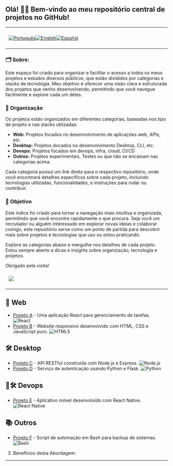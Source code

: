 <p align="center">
  <h2>
    Olá! 👋🏻  Bem-vindo ao meu repositório central de projetos no GitHub! 
  </h2>
</p>

---

<div style="display: flex; align-items: center; padding: 10px;">
  <span>
    <a href="https://github.com/rocunha09/rocunha09">
      <img src="https://img.shields.io/badge/-Português-green?style=for-the-badge" alt="Português">
    </a>
  </span>

  <span>
    <a href="https://github.com/rocunha09/rocunha09/blob/main/README_EN.md">
      <img src="https://img.shields.io/badge/-English-blue?style=for-the-badge" alt="English">
    </a>
  </span>

  <span>
    <a href="https://github.com/rocunha09/rocunha09/blob/main/README_ES.md">
      <img src="https://img.shields.io/badge/-Español-red?style=for-the-badge" alt="Español">
    </a>
  </span>
</div>

---

### 🗂️ Sobre:
Este espaço foi criado para organizar e facilitar o acesso a todos os meus projetos e estudos diversos *públicos*, que estão divididos por categorias e stacks de tecnologia. Meu objetivo é oferecer uma visão clara e estruturada dos projetos que venho desenvolvendo, permitindo que você navegue facilmente e explore cada um deles.

### 📌  Organização
Os projetos estão organizados em diferentes categorias, baseadas nos tipo de projeto e nas stacks utilizadas:
<ul>
  <li>
    <strong>Web:</strong> Projetos focados no desenvolvimento de aplicações web, APIs, etc.
  </li>
  <li>
    <strong>Desktop:</strong> Projetos docados no desenvolvimento Desktop, CLI, etc.
  </li>
  <li>
    <strong>Devops:</strong> Projetos focados em devops, infra, cloud, CI/CD
  </li>
  <li>
    <strong>Outros:</strong> Projetos experimentais, Testes ou que não se encaixam nas categorias acima.
  </li>
</ul>

Cada categoria possui um link direto para o respectivo repositório, onde você encontrará detalhes específicos sobre cada projeto, incluindo tecnologias utilizadas, funcionalidades, e instruções para rodar ou contribuir.

### 🎯 Objetivo

Este índice foi criado para tornar a navegação mais intuitiva e organizada, permitindo que você encontre rapidamente o que procura. Seja você um recrutador ou alguém interessado em explorar novas ideias e colaborar comigo, este repositório serve como um ponto de partida para descobrir mais sobre projetos e tecnologias que uso ou estou praticando.

Explore as categorias abaixo e mergulhe nos detalhes de cada projeto.
Estou sempre aberto a dicas e insights sobre organização, tecnologia e projetos.

Obrigado pela visita!


<div style="display: flex; align-items: center; padding: 10px;">
  <span>
    <a href="https://www.linkedin.com/in/rafaelcunha09/" target="_blank">
      <img src="https://img.shields.io/badge/LinkedIn-0077B5?style=for-the-badge&logo=linkedin&logoColor=white"/>
    </a>
  </span>
</div>

---

## 🚀 Web
- [Projeto A](https://github.com/usuario/projeto-a) - Uma aplicação React para gerenciamento de tarefas. ![React](https://img.shields.io/badge/React-18.0.0-blue)
- [Projeto B](https://github.com/usuario/projeto-b) - Website responsivo desenvolvido com HTML, CSS e JavaScript puro. ![HTML5](https://img.shields.io/badge/HTML-5-orange)

## 🛠️ Desktop
- [Projeto C](https://github.com/usuario/projeto-c) - API RESTful construída com Node.js e Express. ![Node.js](https://img.shields.io/badge/Node.js-14.0.0-green)
- [Projeto D](https://github.com/usuario/projeto-d) - Serviço de autenticação usando Python e Flask. ![Python](https://img.shields.io/badge/Python-3.8-blue)

## 🚀🛠️ Devops
- [Projeto E](https://github.com/usuario/projeto-e) - Aplicativo móvel desenvolvido com React Native. ![React Native](https://img.shields.io/badge/React_Native-0.64-blue)

## 📚 Outros
- [Projeto F](https://github.com/usuario/projeto-f) - Script de automação em Bash para backup de sistemas. ![Bash](https://img.shields.io/badge/Bash-5.0-lightgrey)

3. Benefícios desta Abordagem:

---



